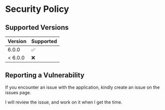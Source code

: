 # Security Policy

## Supported Versions

| Version | Supported          |
| ------- | ------------------ |
| 6.0.0   | :white_check_mark: |
| < 6.0.0 | :x:                |

## Reporting a Vulnerability

If you encounter an issue with the application, kindly create an issue on the issues page.

I will review the issue, and work on it when I get the time.
